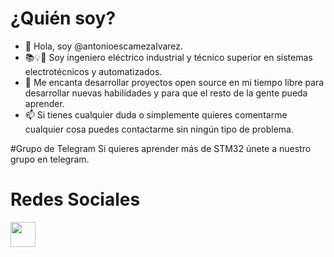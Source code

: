 # ¿Quién soy?
- 👋 Hola, soy @antonioescamezalvarez.
- 📚💡🔌 Soy ingeniero eléctrico industrial y técnico superior en sistemas electrotécnicos y automatizados.
- 💞️ Me encanta desarrollar proyectos open source en mi tiempo libre para desarrollar nuevas habilidades y para que el resto de la gente pueda aprender.
- 📫 Si tienes cualquier duda o simplemente quieres comentarme cualquier cosa puedes contactarme sin ningún tipo de problema.

#Grupo de Telegram
Si quieres aprender más de STM32 únete a nuestro grupo en telegram.

# Redes Sociales
<a href="https://es.linkedin.com/in/antonio-esc%C3%A1mez-%C3%A1lvarez">
  <img width="40" border="0" align="center"  src="https://play-lh.googleusercontent.com/kMofEFLjobZy_bCuaiDogzBcUT-dz3BBbOrIEjJ-hqOabjK8ieuevGe6wlTD15QzOqw"/>
</a>
